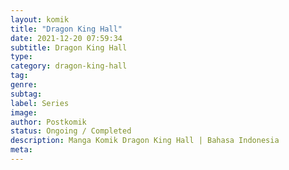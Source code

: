 ```yaml
---
layout: komik
title: "Dragon King Hall"
date: 2021-12-20 07:59:34
subtitle: Dragon King Hall
type: 
category: dragon-king-hall
tag: 
genre: 
subtag: 
label: Series
image: 
author: Postkomik
status: Ongoing / Completed
description: Manga Komik Dragon King Hall | Bahasa Indonesia
meta: 
---
```

